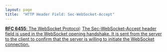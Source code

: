 ```yaml
---
layout: page
title:  "HTTP Header Field: Sec-WebSocket-Accept"
---
```


[**RFC 6455**: The WebSocket Protocol](/specs/IETF/RFC/6455 "The WebSocket Protocol enables two-way communication between a client running untrusted code in a controlled environment to a remote host that has opted-in to communications from that code. The security model used for this is the origin-based security model commonly used by web browsers. The protocol consists of an opening handshake followed by basic message framing, layered over TCP. The goal of this technology is to provide a mechanism for browser-based applications that need two-way communication with servers that does not rely on opening multiple HTTP connections (e.g., using XMLHttpRequest or <iframe>s and long polling)."): [The Sec-WebSocket-Accept header field is used in the WebSocket opening handshake. It is sent from the server to the client to confirm that the server is willing to initiate the WebSocket connection.]()

